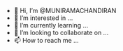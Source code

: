 - 👋 Hi, I’m @MUNIRAMACHANDIRAN
- 👀 I’m interested in ...
- 🌱 I’m currently learning ...
- 💞️ I’m looking to collaborate on ...
- 📫 How to reach me ...

<!---
MUNIRAMACHANDIRAN/MUNIRAMACHANDIRAN is a ✨ special ✨ repository because its `README.md` (this file) appears on your GitHub profile.
You can click the Preview link to take a look at your changes.
--->

